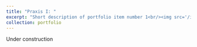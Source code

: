 ```yaml
---
title: "Praxis I: "
excerpt: "Short description of portfolio item number 1<br/><img src='/images/500x300.png'>"
collection: portfolio
---
```


Under construction
